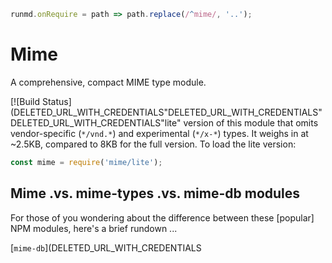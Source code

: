 ```javascript --hide
runmd.onRequire = path => path.replace(/^mime/, '..');
```
# Mime

A comprehensive, compact MIME type module.

[![Build Status](DELETED_URL_WITH_CREDENTIALS"DELETED_URL_WITH_CREDENTIALS"DELETED_URL_WITH_CREDENTIALS"lite" version of this module that omits vendor-specific
(`*/vnd.*`) and experimental (`*/x-*`) types.  It weighs in at ~2.5KB, compared
to 8KB for the full version.  To load the lite version:

```javascript
const mime = require('mime/lite');
```

## Mime .vs. mime-types .vs. mime-db modules

For those of you wondering about the difference between these [popular] NPM modules,
here's a brief rundown ...

[`mime-db`](DELETED_URL_WITH_CREDENTIALS